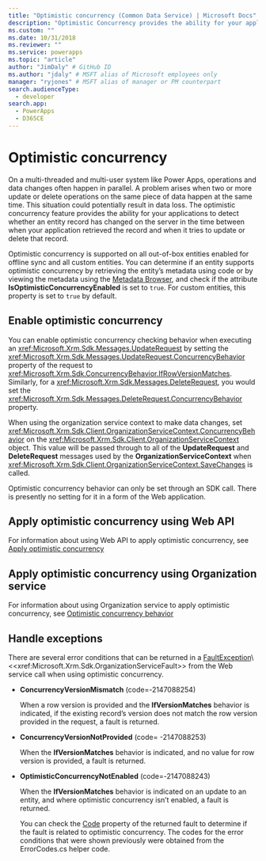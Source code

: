 ```yaml
---
title: "Optimistic concurrency (Common Data Service) | Microsoft Docs" # Intent and product brand in a unique string of 43-59 chars including spaces
description: "Optimistic Concurrency provides the ability for your applications to detect whether an entity record has changed on the server in the time between when your application retrieved the record and when it tries to update or delete that record" # 115-145 characters including spaces. This abstract displays in the search result.
ms.custom: ""
ms.date: 10/31/2018
ms.reviewer: ""
ms.service: powerapps
ms.topic: "article"
author: "JimDaly" # GitHub ID
ms.author: "jdaly" # MSFT alias of Microsoft employees only
manager: "ryjones" # MSFT alias of manager or PM counterpart
search.audienceType: 
  - developer
search.app: 
  - PowerApps
  - D365CE
---
```

# Optimistic concurrency

On a multi-threaded and multi-user system like Power Apps, operations and data changes often happen in parallel. A problem arises when two or more update or delete operations on the same piece of data happen at the same time. This situation could potentially result in data loss. The optimistic concurrency feature provides the ability for your applications to detect whether an entity record has changed on the server in the time between when your application retrieved the record and when it tries to update or delete that record.  
  
 Optimistic concurrency is supported on all out-of-box entities enabled for offline sync and all custom entities. You can determine if an entity supports optimistic concurrency by retrieving the entity’s metadata using code or by viewing the metadata using the [Metadata Browser](browse-your-metadata.md), and check if the attribute **IsOptimisticConcurrencyEnabled** is set to `true`. For custom entities, this property is set to `true` by default.  
  
<a name="bkmk_enable"></a>   
## Enable optimistic concurrency  
 You can enable optimistic concurrency checking behavior when executing an <xref:Microsoft.Xrm.Sdk.Messages.UpdateRequest> by setting the <xref:Microsoft.Xrm.Sdk.Messages.UpdateRequest.ConcurrencyBehavior> property of the request to <xref:Microsoft.Xrm.Sdk.ConcurrencyBehavior.IfRowVersionMatches>. Similarly, for a <xref:Microsoft.Xrm.Sdk.Messages.DeleteRequest>, you would set the <xref:Microsoft.Xrm.Sdk.Messages.DeleteRequest.ConcurrencyBehavior> property.  
  
 When using the organization service context to make data changes, set <xref:Microsoft.Xrm.Sdk.Client.OrganizationServiceContext.ConcurrencyBehavior> on the <xref:Microsoft.Xrm.Sdk.Client.OrganizationServiceContext> object. This value will be passed through to all of the **UpdateRequest** and **DeleteRequest** messages used by the **OrganizationServiceContext** when <xref:Microsoft.Xrm.Sdk.Client.OrganizationServiceContext.SaveChanges> is called.  
  
 Optimistic concurrency behavior can only be set through an SDK call. There is presently no setting for it in a form of the Web application.  
  
## Apply optimistic concurrency using Web API

For information about using Web API to apply optimistic concurrency, see [Apply optimistic concurrency](webapi/perform-conditional-operations-using-web-api.md##apply-optimistic-concurrency)


## Apply optimistic concurrency using Organization service

For information about using Organization service to apply optimistic concurrency, see [Optimistic concurrency behavior](org-service/entity-operations-update-delete.md##optimistic-concurrency-behavior)
  
<a name="bkmk_handle"></a>   
## Handle exceptions  
 There are several error conditions that can be returned in a [FaultException](https://msdn.microsoft.com/library/ms576199\(v=vs.110\).aspx)\<<xref:Microsoft.Xrm.Sdk.OrganizationServiceFault>> from the Web service call when using optimistic concurrency.  
  
- **ConcurrencyVersionMismatch** (code=-2147088254)  
  
     When a row version is provided and the **IfVersionMatches** behavior is indicated, if the existing record’s version does not match the row version provided in the request, a fault is returned.  
  
- **ConcurrencyVersionNotProvided** (code= -2147088253)  
  
     When the **IfVersionMatches** behavior is indicated, and no value for row version is provided, a fault is returned.  
  
- **OptimisticConcurrencyNotEnabled** (code=-2147088243)  
  
     When the **IfVersionMatches** behavior is indicated on an update to an entity, and where optimistic concurrency isn’t enabled, a fault is returned.  
  
  You can check the [Code](https://msdn.microsoft.com/library/system.servicemodel.faultexception.code\(v=vs.110\).aspx) property of the returned fault to determine if the fault is related to optimistic concurrency. The codes for the error conditions that were shown previously were obtained from the ErrorCodes.cs helper code.  
  
